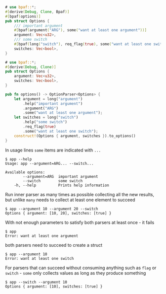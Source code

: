 
````rust
# use bpaf::*;
#[derive(Debug, Clone, Bpaf)]
#[bpaf(options)]
pub struct Options {
    /// important argument
    #[bpaf(argument("ARG"), some("want at least one argument"))]
    argument: Vec<u32>,
    /// some switch
    #[bpaf(long("switch"), req_flag(true), some("want at least one switch"))]
    switches: Vec<bool>,
}
````

````rust
# use bpaf::*;
#[derive(Debug, Clone)]
pub struct Options {
    argument: Vec<u32>,
    switches: Vec<bool>,
}

pub fn options() -> OptionParser<Options> {
    let argument = long("argument")
        .help("important argument")
        .argument("ARG")
        .some("want at least one argument");
    let switches = long("switch")
        .help("some switch")
        .req_flag(true)
        .some("want at least one switch");
    construct!(Options { argument, switches }).to_options()
}
````

In usage lines `some` items are indicated with `...`



```text
$ app --help
Usage: app --argument=ARG... --switch...

Available options:
        --argument=ARG  important argument
        --switch        some switch
    -h, --help          Prints help information
```


Run inner parser as many times as possible collecting all the new results, but unlike
`many` needs to collect at least one element to succeed



```text
$ app --argument 10 --argument 20 --switch
Options { argument: [10, 20], switches: [true] }
```


With not enough parameters to satisfy both parsers at least once - it fails



```text
$ app 
Error: want at least one argument
```


both parsers need to succeed to create a struct



```text
$ app --argument 10
Error: want at least one switch
```


For parsers that can succeed without consuming anything such as `flag` or `switch` - `some`
only collects values as long as they produce something



```text
$ app --switch --argument 10
Options { argument: [10], switches: [true] }
```

